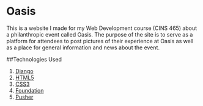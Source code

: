 # Oasis
This is a website I made for my Web Development course (CINS 465) about a philanthropic event called Oasis. The purpose of the site is to serve as a platform for attendees to post pictures of their experience at Oasis as well as a place for general information and news about the event.

##Technologies Used
1. [Django](https://www.djangoproject.com/)
2. [HTML5](https://en.wikipedia.org/wiki/HTML5)
3. [CSS3](https://en.wikipedia.org/wiki/Cascading_Style_Sheets#CSS_3)
4. [Foundation](https://foundation.zurb.com/)
5. [Pusher](https://pusher.com/)
